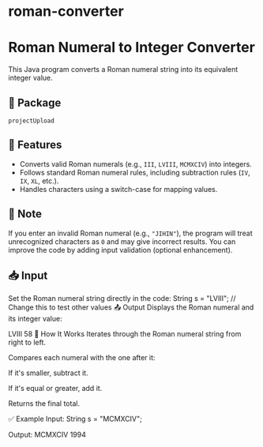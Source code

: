 # roman-converter
# Roman Numeral to Integer Converter

This Java program converts a Roman numeral string into its equivalent integer value.

## 📁 Package
`projectUpload`

## 📌 Features

- Converts valid Roman numerals (e.g., `III`, `LVIII`, `MCMXCIV`) into integers.
- Follows standard Roman numeral rules, including subtraction rules (`IV`, `IX`, `XL`, etc.).
- Handles characters using a switch-case for mapping values.

## 🚫 Note
If you enter an invalid Roman numeral (e.g., `"JIHIN"`), the program will treat unrecognized characters as `0` and may give incorrect results. You can improve the code by adding input validation (optional enhancement).

## 📥 Input
Set the Roman numeral string directly in the code:
String s = "LVIII"; // Change this to test other values
📤 Output
Displays the Roman numeral and its integer value:

LVIII 58
🧠 How It Works
Iterates through the Roman numeral string from right to left.

Compares each numeral with the one after it:

If it's smaller, subtract it.

If it's equal or greater, add it.

Returns the final total.

✅ Example
Input:
String s = "MCMXCIV";

Output:
MCMXCIV 1994
